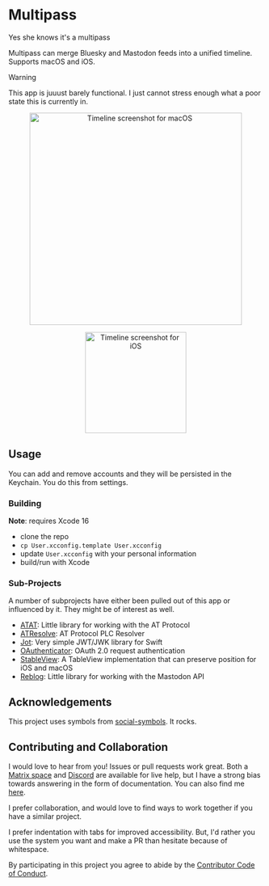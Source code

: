 # Multipass
Yes she knows it's a multipass

Multipass can merge Bluesky and Mastodon feeds into a unified timeline. Supports macOS and iOS.

> [!WARNING]
> This app is juuust barely functional. I just cannot stress enough what a poor state this is currently in.

<p align="center">
  <img src="assets/timeline-macos.png" width="420" title="Timeline screenshot for macOS">
</p>
<p align="center">
  <img src="assets/timeline-ios.png" width="200" title="Timeline screenshot for iOS">
</p>

## Usage

You can add and remove accounts and they will be persisted in the Keychain. You do this from settings.

### Building

**Note**: requires Xcode 16

- clone the repo
- `cp User.xcconfig.template User.xcconfig`
- update `User.xcconfig` with your personal information
- build/run with Xcode

### Sub-Projects

A number of subprojects have either been pulled out of this app or influenced by it. They might be of interest as well.

- [ATAT](https://github.com/mattmassicotte/ATAT): Little library for working with the AT Protocol
- [ATResolve](https://github.com/mattmassicotte/ATResolve): AT Protocol PLC Resolver
- [Jot](https://github.com/mattmassicotte/Jot): Very simple JWT/JWK library for Swift
- [OAuthenticator](https://github.com/ChimeHQ/OAuthenticator): OAuth 2.0 request authentication
- [StableView](https://github.com/mattmassicotte/StableView): A TableView implementation that can preserve position for iOS and macOS
- [Reblog](https://github.com/mattmassicotte/Reblog): Little library for working with the Mastodon API

## Acknowledgements 

This project uses symbols from [social-symbols](https://github.com/jeremieb/social-symbols). It rocks.

## Contributing and Collaboration

I would love to hear from you! Issues or pull requests work great. Both a [Matrix space][matrix] and [Discord][discord] are available for live help, but I have a strong bias towards answering in the form of documentation. You can also find me [here](https://www.massicotte.org/about).

I prefer collaboration, and would love to find ways to work together if you have a similar project.

I prefer indentation with tabs for improved accessibility. But, I'd rather you use the system you want and make a PR than hesitate because of whitespace.

By participating in this project you agree to abide by the [Contributor Code of Conduct](CODE_OF_CONDUCT.md).

[matrix]: https://matrix.to/#/%23chimehq%3Amatrix.org
[matrix badge]: https://img.shields.io/matrix/chimehq%3Amatrix.org?label=Matrix
[discord]: https://discord.gg/esFpX6sErJ
